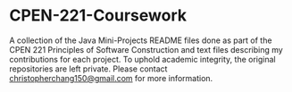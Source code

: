 # CPEN-221-Coursework
A collection of the Java Mini-Projects README files done as part of the CPEN 221 Principles of Software Construction and text files describing my contributions for each project. To uphold academic integrity, the original repositories are left private. Please contact christopherchang150@gmail.com for more information.
